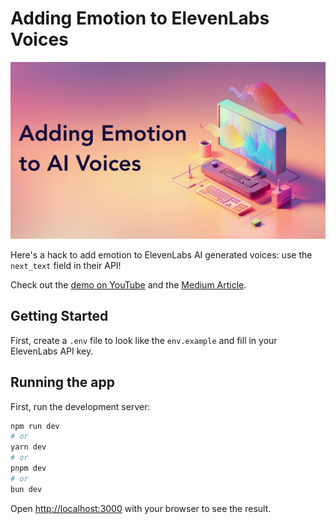 # Adding Emotion to ElevenLabs Voices

![Image](thumbnail.jpeg)

Here's a hack to add emotion to ElevenLabs AI generated voices: use the `next_text` field in their API!

Check out the [demo on YouTube](https://youtu.be/ZFdW--YfjjM) and the [Medium Article](https://medium.com/@tommywilczek/how-to-add-emotion-to-ai-voices-elevenlabs-2025-92cc00d3cb5d).

## Getting Started

First, create a `.env` file to look like the `env.example` and fill in your ElevenLabs API key.

## Running the app

First, run the development server:

```bash
npm run dev
# or
yarn dev
# or
pnpm dev
# or
bun dev
```

Open [http://localhost:3000](http://localhost:3000) with your browser to see the result.
